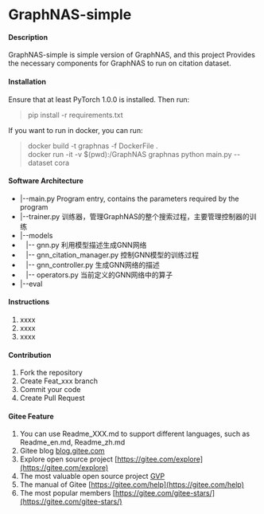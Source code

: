 # GraphNAS-simple

#### Description
GraphNAS-simple is simple version of GraphNAS, and this project Provides the necessary components for GraphNAS to run on
citation dataset.

#### Installation
Ensure that at least PyTorch 1.0.0 is installed. Then run:
>  pip install -r requirements.txt

If you want to run in docker, you can run:
>  docker build -t graphnas -f DockerFile . \
>  docker run -it -v $(pwd):/GraphNAS graphnas python main.py --dataset cora

#### Software Architecture
* |--main.py Program entry, contains the parameters required by the program
* |--trainer.py 训练器，管理GraphNAS的整个搜索过程，主要管理控制器的训练
* |--models
* &nbsp;&nbsp; |--  gnn.py 利用模型描述生成GNN网络
* &nbsp;&nbsp; |--  gnn_citation_manager.py 控制GNN模型的训练过程
* &nbsp;&nbsp; |--  gnn_controller.py 生成GNN网络的描述
* &nbsp;&nbsp; |--  operators.py 当前定义的GNN网络中的算子
* |--eval

#### Instructions

1. xxxx
2. xxxx
3. xxxx

#### Contribution

1. Fork the repository
2. Create Feat_xxx branch
3. Commit your code
4. Create Pull Request


#### Gitee Feature

1. You can use Readme\_XXX.md to support different languages, such as Readme\_en.md, Readme\_zh.md
2. Gitee blog [blog.gitee.com](https://blog.gitee.com)
3. Explore open source project [https://gitee.com/explore](https://gitee.com/explore)
4. The most valuable open source project [GVP](https://gitee.com/gvp)
5. The manual of Gitee [https://gitee.com/help](https://gitee.com/help)
6. The most popular members  [https://gitee.com/gitee-stars/](https://gitee.com/gitee-stars/)